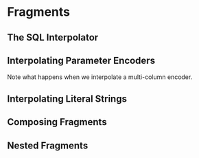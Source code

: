 # Fragments

## The SQL Interpolator

## Interpolating Parameter Encoders

Note what happens when we interpolate a multi-column encoder.

## Interpolating Literal Strings

## Composing Fragments

## Nested Fragments

